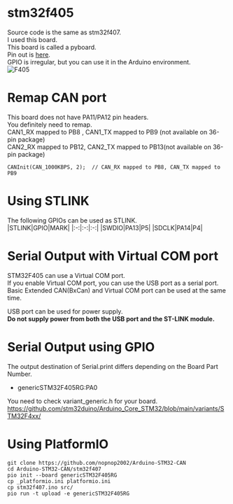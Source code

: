 # stm32f405   
Source code is the same as stm32f407.   
I used this board.   
This board is called a pyboard.   
Pin out is [here](https://www.pianshen.com/article/8473671420/).   
GPIO is irregular, but you can use it in the Arduino environment.   
![F405](https://user-images.githubusercontent.com/6020549/170388891-1d26c489-5fa2-4bf5-81c3-ff4a442368b8.JPG)

# Remap CAN port
This board does not have PA11/PA12 pin headers.   
You definitely need to remap.   
CAN1_RX mapped to PB8 , CAN1_TX mapped to PB9 (not available on 36-pin package)   
CAN2_RX mapped to PB12, CAN2_TX mapped to PB13(not available on 36-pin package)   
```
CANInit(CAN_1000KBPS, 2);  // CAN_RX mapped to PB8, CAN_TX mapped to PB9
```

# Using STLINK   
The following GPIOs can be used as STLINK.   
|STLINK|GPIO|MARK|
|:-:|:-:|:-:|
|SWDIO|PA13|P5|
|SDCLK|PA14|P4|


# Serial Output with Virtual COM port   
STM32F405 can use a Virtual COM port.   
If you enable Virtual COM port, you can use the USB port as a serial port.   
Basic Extended CAN(BxCan) and Virtual COM port can be used at the same time.   

USB port can be used for power supply.   
__Do not supply power from both the USB port and the ST-LINK module.__   

# Serial Output using GPIO   
The output destination of Serial.print differs depending on the Board Part Number.   
- genericSTM32F405RG:PA0   

You need to check variant_generic.h for your board.    
https://github.com/stm32duino/Arduino_Core_STM32/blob/main/variants/STM32F4xx/


# Using PlatformIO   
```
git clone https://github.com/nopnop2002/Arduino-STM32-CAN
cd Arduino-STM32-CAN/stm32f407
pio init --board genericSTM32F405RG
cp _platformio.ini platformio.ini
cp stm32f407.ino src/
pio run -t upload -e genericSTM32F405RG
```
